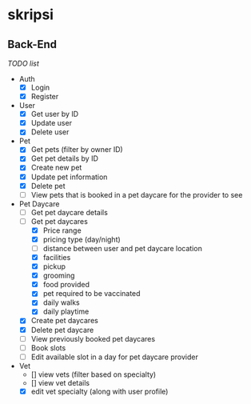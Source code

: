 # skripsi

## Back-End
*TODO list*
- Auth
  - [x] Login
  - [x] Register
- User
  - [x] Get user by ID
  - [x] Update user
  - [x] Delete user

- Pet
  - [x] Get pets (filter by owner ID)
  - [x] Get pet details by ID
  - [x] Create new pet
  - [x] Update pet information
  - [x] Delete pet
  - [ ] View pets that is booked in a pet daycare for the provider to see
- Pet Daycare
  - [ ] Get pet daycare details
  - [ ] Get pet daycares
    - [x] Price range
    - [x] pricing type (day/night)
    - [ ] distance between user and pet daycare location
    - [x] facilities
    - [x] pickup
    - [x] grooming
    - [x] food provided
    - [x] pet required to be vaccinated
    - [x] daily walks
    - [x] daily playtime
  - [x] Create pet daycares
  - [x] Delete pet daycare
  - [ ] View previously booked pet daycares
  - [ ] Book slots
  - [ ] Edit available slot in a day for pet daycare provider
- Vet
  - [] view vets (filter based on specialty)
  - [] view vet details
  - [x] edit vet specialty (along with user profile)
